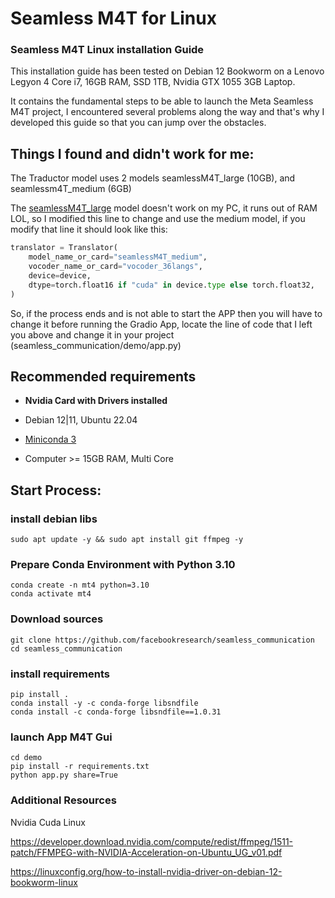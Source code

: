 # Seamless M4T for Linux
### Seamless M4T Linux installation Guide

This installation guide has been tested on Debian 12 Bookworm on a Lenovo Legyon 4 Core i7, 16GB RAM, SSD 1TB, Nvidia GTX 1055 3GB Laptop. 

It contains the fundamental steps to be able to launch the Meta Seamless M4T project, I encountered several problems along the way and that's why I developed this guide so that you can jump over the obstacles. 

## Things I found and didn't work for me: 

The Traductor model uses 2 models seamlessM4T_large (10GB), and seamlessm4T_medium (6GB)



The [seamlessM4T_large](https://github.com/facebookresearch/seamless_communication/blob/3d7e25d2b0d77ddef080f5152660956333a8c3cb/demo/app.py#L307) 
model doesn't work on my PC, it runs out of RAM LOL, so I modified this line to change and use the medium model, if you modify that line it should look like this:

```python
translator = Translator(
    model_name_or_card="seamlessM4T_medium",
    vocoder_name_or_card="vocoder_36langs",
    device=device,
    dtype=torch.float16 if "cuda" in device.type else torch.float32,
)
```

So, if the process ends and is not able to start the APP then you will have to change it before running the Gradio App, locate the line of code that I left you above and change it in your project (seamless_communication/demo/app.py)


## Recommended requirements

* **Nvidia Card with Drivers installed**
* Debian 12|11, Ubuntu 22.04
* [Miniconda 3](https://docs.conda.io/projects/miniconda/en/latest/index.html#quick-command-line-install)

* Computer >= 15GB RAM, Multi Core


## Start Process:
### install debian libs

```
sudo apt update -y && sudo apt install git ffmpeg -y

```

### Prepare Conda Environment with Python 3.10

```
conda create -n mt4 python=3.10
conda activate mt4

```

### Download sources
```
git clone https://github.com/facebookresearch/seamless_communication
cd seamless_communication

```

### install requirements

```
pip install .
conda install -y -c conda-forge libsndfile
conda install -c conda-forge libsndfile==1.0.31

```

### launch App M4T Gui

```
cd demo
pip install -r requirements.txt
python app.py share=True

```

### Additional Resources

Nvidia Cuda Linux

https://developer.download.nvidia.com/compute/redist/ffmpeg/1511-patch/FFMPEG-with-NVIDIA-Acceleration-on-Ubuntu_UG_v01.pdf


https://linuxconfig.org/how-to-install-nvidia-driver-on-debian-12-bookworm-linux
